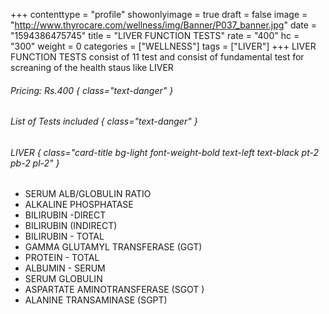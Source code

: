+++
contenttype = "profile"
showonlyimage = true
draft = false
image = "http://www.thyrocare.com/wellness/img/Banner/P037_banner.jpg"
date = "1594386475745"
title = "LIVER FUNCTION TESTS"
rate = "400"
hc = "300"
weight = 0
categories = ["WELLNESS"]
tags = ["LIVER"]
+++
LIVER FUNCTION TESTS consist of 11 test and consist of fundamental test for screaning of the health staus like LIVER
<!--more-->
###### Pricing: Rs.400 { class="text-danger" }

###### List of Tests included { class="text-danger" }

###### LIVER { class="card-title bg-light font-weight-bold text-left text-black pt-2 pb-2 pl-2" } 
* SERUM ALB/GLOBULIN RATIO
* ALKALINE PHOSPHATASE
* BILIRUBIN -DIRECT
* BILIRUBIN (INDIRECT)
* BILIRUBIN - TOTAL
* GAMMA GLUTAMYL TRANSFERASE (GGT)
* PROTEIN - TOTAL
* ALBUMIN - SERUM
* SERUM GLOBULIN
* ASPARTATE AMINOTRANSFERASE (SGOT )
* ALANINE TRANSAMINASE (SGPT)
